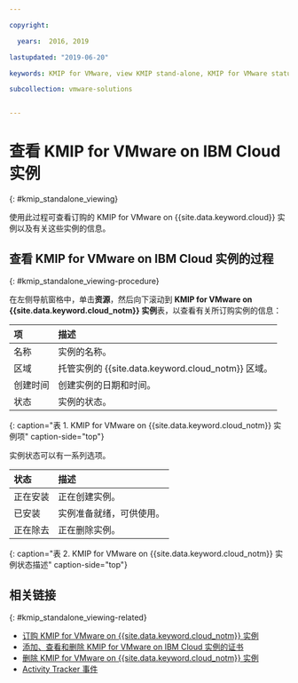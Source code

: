 ```yaml
---

copyright:

  years:  2016, 2019

lastupdated: "2019-06-20"

keywords: KMIP for VMware, view KMIP stand-alone, KMIP for VMware status

subcollection: vmware-solutions


---
```


# 查看 KMIP for VMware on IBM Cloud 实例
{: #kmip_standalone_viewing}

使用此过程可查看订购的 KMIP for VMware on {{site.data.keyword.cloud}} 实例以及有关这些实例的信息。

## 查看 KMIP for VMware on IBM Cloud 实例的过程
{: #kmip_standalone_viewing-procedure}

在左侧导航窗格中，单击**资源**，然后向下滚动到 **KMIP for VMware on {{site.data.keyword.cloud_notm}} 实例**表，以查看有关所订购实例的信息：

|项|描述|  
|:----------- |:----------------- |
|名称|实例的名称。|
|区域|托管实例的 {{site.data.keyword.cloud_notm}} 区域。|
|创建时间|创建实例的日期和时间。|  
|状态|实例的状态。|
{: caption="表 1. KMIP for VMware on {{site.data.keyword.cloud_notm}} 实例项" caption-side="top"}

实例状态可以有一系列选项。

|状态|描述|
|:------------- |:------------- |
|正在安装|正在创建实例。|
|已安装|实例准备就绪，可供使用。|
|正在除去|正在删除实例。|
{: caption="表 2. KMIP for VMware on {{site.data.keyword.cloud_notm}} 实例状态描述" caption-side="top"}

## 相关链接
{: #kmip_standalone_viewing-related}

* [订购 KMIP for VMware on {{site.data.keyword.cloud_notm}} 实例](/docs/services/vmwaresolutions/services?topic=vmware-solutions-kmip_standalone_ordering)
* [添加、查看和删除 KMIP for VMware on IBM Cloud 实例的证书](/docs/services/vmwaresolutions/services?topic=vmware-solutions-kmip_standalone_addingdeletingcert)
* [删除 KMIP for VMware on {{site.data.keyword.cloud_notm}} 实例](/docs/services/vmwaresolutions/services?topic=vmware-solutions-kmip_standalone_deleting)
* [Activity Tracker 事件](/docs/services/vmwaresolutions/vmonic?topic=vmware-solutions-at-events)
